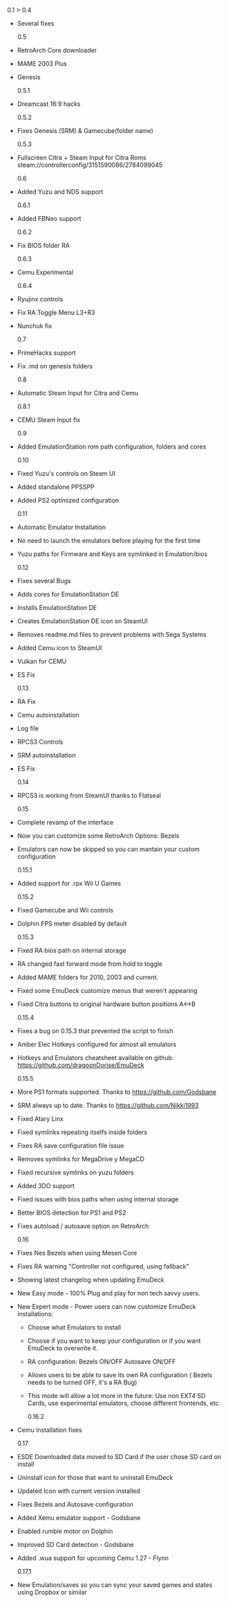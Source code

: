 0.1 > 0.4

- Several fixes

  0.5

- RetroArch Core downloader
- MAME 2003 Plus
- Genesis

  0.5.1

- Dreamcast 16:9 hacks

  0.5.2

- Fixes Genesis (SRM) & Gamecube(folder name)

  0.5.3

- Fullscreen Citra + Steam Input for Citra Roms
  steam://controllerconfig/3151590086/2784099045

  0.6

- Added Yuzu and NDS support

  0.6.1

- Added FBNeo support

  0.6.2

- Fix BIOS folder RA

  0.6.3

- Cemu Experimental

  0.6.4

- Ryujinx controls
- Fix RA Toggle Menu L3+R3
- Nunchuk fix

  0.7

- PrimeHacks support
- Fix .md on genesis folders

  0.8

- Automatic Steam Input for Citra and Cemu

  0.8.1

- CEMU Steam Input fix

  0.9

- Added EmulationStation rom path configuration, folders and cores

  0.10

- Fixed Yuzu's controls on Steam UI
- Added standalone PPSSPP
- Added PS2 optimized configuration

  0.11

- Automatic Emulator Installation
- No need to launch the emulators before playing for the first time
- Yuzu paths for Firmware and Keys are symlinked in Emulation/bios

  0.12

- Fixes several Bugs
- Adds cores for EmulationStation DE
- Installs EmulationStation DE
- Creates EmulationStation DE icon on SteamUI
- Removes readme.md files to prevent problems with Sega Systems
- Added Cemu icon to SteamUI
- Vulkan for CEMU
- ES Fix

  0.13

- RA Fix
- Cemu autoinstallation
- Log file
- RPCS3 Controls
- SRM autoinstallation
- ES Fix

  0.14

- RPCS3 is working from SteamUI thanks to Flatseal

  0.15

- Complete revamp of the interface
- Now you can customize some RetroArch Options: Bezels
- Emulators can now be skipped so you can mantain your custom configuration

  0.15.1

- Added support for .rpx Wii U Games

  0.15.2

- Fixed Gamecube and Wii controls
- Dolphin FPS meter disabled by default

  0.15.3

- Fixed RA bios path on internal storage
- RA changed fast forward mode from hold to toggle
- Added MAME folders for 2010, 2003 and current.
- Fixed some EmuDeck customize menus that weren't appearing
- Fixed Citra buttons to original hardware button positions A<->B

  0.15.4

- Fixes a bug on 0.15.3 that prevented the script to finish
- Amber Elec Hotkeys configured for almost all emulators
- Hotkeys and Emulators cheatsheet available on github: https://github.com/dragoonDorise/EmuDeck

  0.15.5

- More PS1 formats supported. Thanks to https://github.com/Godsbane
- SRM always up to date. Thanks to https://github.com/Nikki1993
- Fixed Atary Linx
- Fixed symlinks repeating itselfs inside folders
- Fixes RA save configuration file issue
- Removes symlinks for MegaDrive y MegaCD
- Fixed recursive symlinks on yuzu folders
- Added 3DO support
- Fixed issues with bios paths when using internal storage
- Better BIOS detection for PS1 and PS2
- Fixes autoload / autosave option on RetroArch

  0.16

- Fixes Nes Bezels when using Mesen Core
- Fixes RA warning "Controller not configured, using fallback"
- Showing latest changelog when updating EmuDeck
- New Easy mode - 100% Plug and play for non tech savvy users.
- New Expert mode - Power users can now customize EmuDeck installations:

  - Choose what Emulators to install
  - Choose if you want to keep your configuration or if you want EmuDeck to overwrite it.
  - RA configuration: Bezels ON/OFF Autosave ON/OFF
  - Allows users to be able to save its own RA configuration ( Bezels needs to be turned OFF, it's a RA Bug)
  - This mode will allow a lot more in the future: Use non EXT4 SD Cards, use experimental emulators, choose different frontends, etc.

    0.16.2

- Cemu installation fixes

  0.17

- ESDE Downloaded data moved to SD Card if the user chose SD card on install
- Uninstall icon for those that want to uninstall EmuDeck
- Updated Icon with current version installed
- Fixes Bezels and Autosave configuration
- Added Xemu emulator support - Godsbane
- Enabled rumble motor on Dolphin
- Improved SD Card detection - Godsbane
- Added .wua support for upcoming Cemu 1.27 - Flynn

  0.17.1

- New Emulation/saves so you can sync your saved games and states using Dropbox or similar
